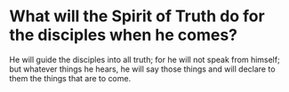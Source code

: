 # What will the Spirit of Truth do for the disciples when he comes?

He will guide the disciples into all truth; for he will not speak from himself; but whatever things he hears, he will say those things and will declare to them the things that are to come.
